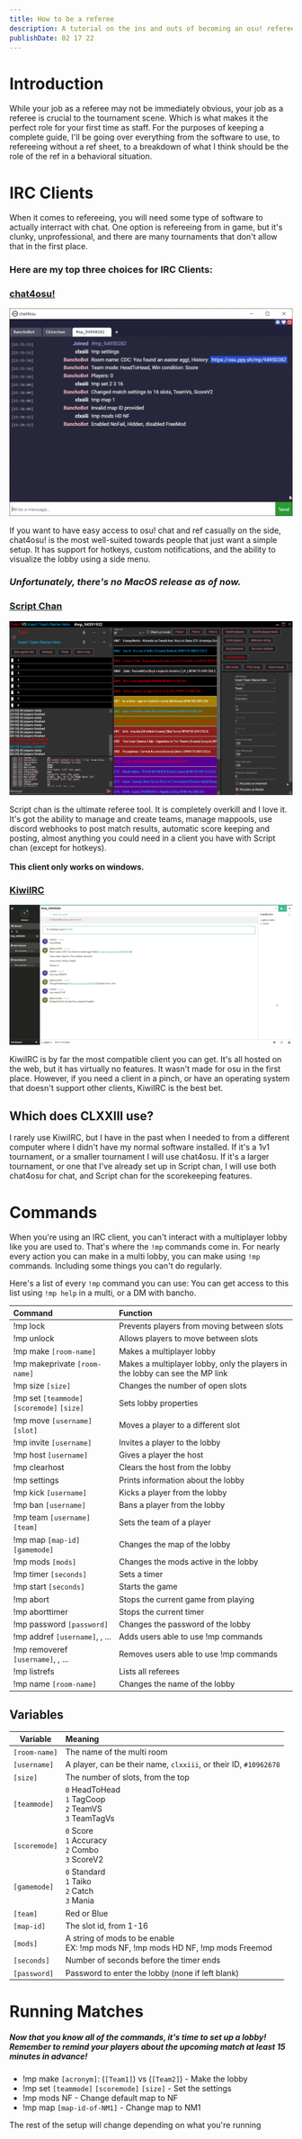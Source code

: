```yaml
---
title: How to be a referee
description: A tutorial on the ins and outs of becoming an osu! referee.
publishDate: 02 17 22
---
```


# Introduction

While your job as a referee may not be immediately obvious, your
job as a referee is crucial to the tournament scene. Which is what
makes it the perfect role for your first time as staff. For the purposes
of keeping a complete guide, I'll be going over everything from the
software to use, to refereeing without a ref sheet, to a breakdown
of what I think should be the role of the ref in a behavioral situation.

# IRC Clients

When it comes to refereeing, you will need some type of software to actually
interract with chat. One option is refereeing from in game, but it's clunky,
unprofessional, and there are many tournaments that don't allow that in the
first place.

### Here are my top three choices for IRC Clients:

### [chat4osu!](https://osu.ppy.sh/community/forums/topics/879262)

![c40 Image](<https://raw.githubusercontent.com/clxxiii/clxxiii-guides/main/(public)/osu-staff/static/wiki_images/chat4osu.png>)

If you want to have easy access to osu! chat and ref casually on the side,
chat4osu! is the most well-suited towards people that just want a simple setup.
It has support for hotkeys, custom notifications, and the ability to visualize
the lobby using a side menu.

### _Unfortunately, there's no MacOS release as of now._

### [Script Chan](https://osu.ppy.sh/community/forums/topics/730734)

![](<https://raw.githubusercontent.com/clxxiii/clxxiii-guides/main/(public)/osu-staff/static/wiki_images/scriptchan.png>)

Script chan is the ultimate referee tool. It is completely overkill
and I love it. It's got the ability to manage and create teams, manage mappools,
use discord webhooks to post match results, automatic score keeping and posting,
almost anything you could need in a client you have with Script chan (except for hotkeys).
<br><br><b>This client only works on windows.</b>

### [KiwiIRC](https://kiwiirc.com/nextclient/)

![](<https://raw.githubusercontent.com/clxxiii/clxxiii-guides/main/(public)/osu-staff/static/wiki_images/kiwiIRC.png>)

KiwiIRC is by far the most compatible client you can get. It's all hosted on the web,
but it has virtually no features. It wasn't made for osu in the first place. However,
if you need a client in a pinch, or have an operating system that doesn't support other
clients, KiwiIRC is the best bet.

## Which does CLXXIII use?

I rarely use KiwiIRC, but I have in the past when I needed to from a different computer
where I didn't have my normal software installed. If it's a 1v1 tournament, or a smaller
tournament I will use chat4osu. If it's a larger tournament, or one that I've already set
up in Script chan, I will use both chat4osu for chat, and Script chan for the scorekeeping
features.

# Commands

When you're using an IRC client, you can't interact with a multiplayer lobby like you are used
to. That's where the `!mp` commands come in. For nearly every action you
can make in a multi lobby, you can make using `!mp` commands. Including
some things you can't do regularly.

Here's a list of every `!mp` command you can use:
You can get access to this list using `!mp help` in a multi,
or a DM with bancho.

| Command                                     | Function                                                                     |
| :------------------------------------------ | :--------------------------------------------------------------------------- |
| !mp lock                                    | Prevents players from moving between slots                                   |
| !mp unlock                                  | Allows players to move between slots                                         |
| !mp make `[room-name]`                      | Makes a multiplayer lobby                                                    |
| !mp makeprivate `[room-name]`               | Makes a multiplayer lobby, only the players in the lobby can see the MP link |
| !mp size `[size]`                           | Changes the number of open slots                                             |
| !mp set `[teammode]` `[scoremode]` `[size]` | Sets lobby properties                                                        |
| !mp move `[username]` `[slot]`              | Moves a player to a different slot                                           |
| !mp invite `[username]`                     | Invites a player to the lobby                                                |
| !mp host `[username]`                       | Gives a player the host                                                      |
| !mp clearhost                               | Clears the host from the lobby                                               |
| !mp settings                                | Prints information about the lobby                                           |
| !mp kick `[username]`                       | Kicks a player from the lobby                                                |
| !mp ban `[username]`                        | Bans a player from the lobby                                                 |
| !mp team `[username]` `[team]`              | Sets the team of a player                                                    |
| !mp map `[map-id]` `[gamemode]`             | Changes the map of the lobby                                                 |
| !mp mods `[mods]`                           | Changes the mods active in the lobby                                         |
| !mp timer `[seconds]`                       | Sets a timer                                                                 |
| !mp start `[seconds]`                       | Starts the game                                                              |
| !mp abort                                   | Stops the current game from playing                                          |
| !mp aborttimer                              | Stops the current timer                                                      |
| !mp password `[password]`                   | Changes the password of the lobby                                            |
| !mp addref `[username]`, , ...              | Adds users able to use !mp commands                                          |
| !mp removeref `[username]`, , ...           | Removes users able to use !mp commands                                       |
| !mp listrefs                                | Lists all referees                                                           |
| !mp name `[room-name]`                      | Changes the name of the lobby                                                |

## Variables

| Variable      | Meaning                                                                                                                                     |
| ------------- | :------------------------------------------------------------------------------------------------------------------------------------------ |
| `[room-name]` | The name of the multi room                                                                                                                  |
| `[username]`  | A player, can be their name, `clxxiii`, or their ID, `#10962678`                                                                            |
| `[size]`      | The number of slots, from the top                                                                                                           |
| `[teammode]`  | `0` HeadToHead<br>`1` TagCoop<br>`2` TeamVS<br>`3` TeamTagVs                                                                                |
| `[scoremode]` | `0` Score<br>`1` Accuracy<br>`2` Combo<br>`3` ScoreV2                                                                                       |
| `[gamemode]`  | `0` Standard<br>`1` Taiko<br>`2` Catch<br>`3` Mania                                                                                         |
| `[team]`      | Red or Blue                                                                                                                                 |
| `[map-id]`    | The slot id, from 1-16                                                                                                                      |
| `[mods]`      | A string of mods to be enable<br>EX: <span class="code">!mp mods NF, <span class="code">!mp mods HD NF, <span class="code">!mp mods Freemod |
| `[seconds]`   | Number of seconds before the timer ends                                                                                                     |
| `[password]`  | Password to enter the lobby (none if left blank)                                                                                            |

# Running Matches

##### Now that you know all of the commands, it's time to set up a lobby! Remember to remind your players about the upcoming match at least 15 minutes in advance!

- !mp make `[acronym]`: (`[Team1]`) vs (`[Team2]`) - Make the lobby
- !mp set `[teammode]` `[scoremode]` `[size]` - Set the settings
- !mp mods NF - Change default map to NF
- !mp map `[map-id-of-NM1]` - Change map to NM1

The rest of the setup will change depending on what you're running

